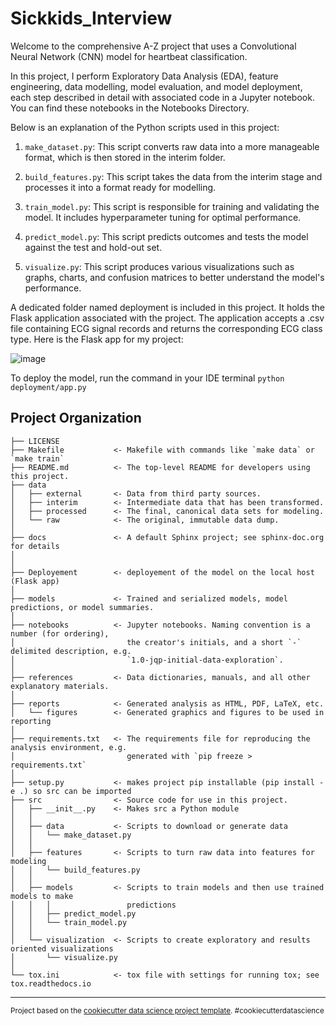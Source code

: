 Sickkids_Interview
==============================

Welcome to the comprehensive A-Z project that uses a Convolutional Neural Network (CNN) model for heartbeat classification.

In this project, I perform Exploratory Data Analysis (EDA), feature engineering, data modelling, model evaluation, and model deployment, each step described in detail with associated code in a Jupyter notebook. You can find these notebooks in the Notebooks Directory.

Below is an explanation of the Python scripts used in this project:

1. ```make_dataset.py```: This script converts raw data into a more manageable format, which is then stored in the interim folder.

2. ```build_features.py```: This script takes the data from the interim stage and processes it into a format ready for modelling.

3. ```train_model.py```: This script is responsible for training and validating the model. It includes hyperparameter tuning for optimal performance.

4. ```predict_model.py```: This script predicts outcomes and tests the model against the test and hold-out set.

5. ```visualize.py```: This script produces various visualizations such as graphs, charts, and confusion matrices to better understand the model's performance.



A dedicated folder named deployment is included in this project. It holds the Flask application associated with the project. The application accepts a .csv file containing ECG signal records and returns the corresponding ECG class type. Here is the Flask app for my project:

![image](https://github.com/behdad13/Interview_Sick_kids/assets/58978680/8531b35a-8630-46f4-94f1-37903ce26595)

To deploy the model, run the command in your IDE terminal ```python deployment/app.py```





Project Organization
------------

    ├── LICENSE
    ├── Makefile           <- Makefile with commands like `make data` or `make train`
    ├── README.md          <- The top-level README for developers using this project.
    ├── data
    │   ├── external       <- Data from third party sources.
    │   ├── interim        <- Intermediate data that has been transformed.
    │   ├── processed      <- The final, canonical data sets for modeling.
    │   └── raw            <- The original, immutable data dump.
    │
    ├── docs               <- A default Sphinx project; see sphinx-doc.org for details
    │
    │
    ├── Deployement        <- deployement of the model on the local host (Flask app)  
    │
    ├── models             <- Trained and serialized models, model predictions, or model summaries.
    │
    ├── notebooks          <- Jupyter notebooks. Naming convention is a number (for ordering),
    │                         the creator's initials, and a short `-` delimited description, e.g.
    │                         `1.0-jqp-initial-data-exploration`.
    │
    ├── references         <- Data dictionaries, manuals, and all other explanatory materials.
    │
    ├── reports            <- Generated analysis as HTML, PDF, LaTeX, etc.
    │   └── figures        <- Generated graphics and figures to be used in reporting
    │
    ├── requirements.txt   <- The requirements file for reproducing the analysis environment, e.g.
    │                         generated with `pip freeze > requirements.txt`
    │
    ├── setup.py           <- makes project pip installable (pip install -e .) so src can be imported
    ├── src                <- Source code for use in this project.
    │   ├── __init__.py    <- Makes src a Python module
    │   │
    │   ├── data           <- Scripts to download or generate data
    │   │   └── make_dataset.py
    │   │
    │   ├── features       <- Scripts to turn raw data into features for modeling
    │   │   └── build_features.py
    │   │
    │   ├── models         <- Scripts to train models and then use trained models to make
    │   │   │                 predictions
    │   │   ├── predict_model.py
    │   │   └── train_model.py
    │   │
    │   └── visualization  <- Scripts to create exploratory and results oriented visualizations
    │       └── visualize.py
    │
    └── tox.ini            <- tox file with settings for running tox; see tox.readthedocs.io


--------

<p><small>Project based on the <a target="_blank" href="https://drivendata.github.io/cookiecutter-data-science/">cookiecutter data science project template</a>. #cookiecutterdatascience</small></p>
